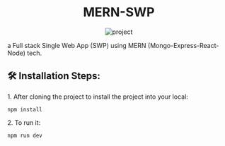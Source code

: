 <h1 align="center">MERN-SWP</h1>

<p align="center"><img src="https://github.com/firatgoktepe/MERN-SWP" alt="project"></p>

<p>a Full stack Single Web App (SWP) using MERN (Mongo-Express-React-Node) tech.</p>

<h2>🛠️ Installation Steps:</h2>

<p>1. After cloning the project to install the project into your local:</p>

```
npm install
```

<p>2. To run it:</p>

```
npm run dev
```
